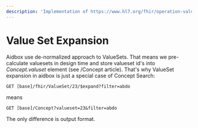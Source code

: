 ```yaml
---
description: 'Implementation of https://www.hl7.org/fhir/operation-valueset-expand.html'
---
```


# Value Set Expansion

Aidbox use de-normalized  approach to ValueSets. That means we pre-calculate valuesets in design time and store valueset id's into _Concept.valuset_ element \(see /Concept article\). That's why ValueSet expansion in aidbox is just a special case of Concept Search:

```http
GET [base]/fhir/ValueSet/23/$expand?filter=abdo
```

means

```http
GET [base]/Concept?valueset=23&filter=abdo
```

The only difference is output format.


